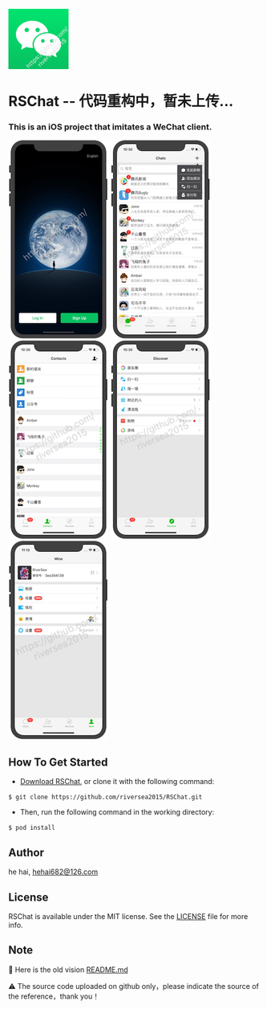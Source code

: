 ![](https://github.com/riversea2015/RSChat/blob/master/RSChat/Images.xcassets/AppIcon.appiconset/AppIcon_60x60_@2x.png?raw=true)

# RSChat -- 代码重构中，暂未上传...

### This is an iOS project that imitates a WeChat client.

![Mou icon](https://github.com/riversea2015/RSChat/blob/master/Resources/ScreenShot_New/IMG_001.JPG?raw=true)
![Mou icon](https://github.com/riversea2015/RSChat/blob/master/Resources/ScreenShot_New/IMG_002.JPG?raw=true)
![Mou icon](https://github.com/riversea2015/RSChat/blob/master/Resources/ScreenShot_New/IMG_003.JPG?raw=true)
![Mou icon](https://github.com/riversea2015/RSChat/blob/master/Resources/ScreenShot_New/IMG_004.JPG?raw=true)
![Mou icon](https://github.com/riversea2015/RSChat/blob/master/Resources/ScreenShot_New/IMG_005.JPG?raw=true)

## How To Get Started

- [Download RSChat](https://github.com/riversea2015/RSChat/archive/master.zip), or clone it with the following command:

```
$ git clone https://github.com/riversea2015/RSChat.git
```

- Then, run the following command in the working directory:

```
$ pod install
```

## Author

he hai, hehai682@126.com

## License

RSChat is available under the MIT license. See the [LICENSE](https://github.com/riversea2015/RSChat/blob/master/LICENSE) file for more info.

## Note

🍎 Here is the old vision [README.md](https://github.com/riversea2015/RSChat/blob/master/Resources/README_OLD.md)

⚠️ The source code uploaded on github only，please indicate the source of the reference，thank you！
